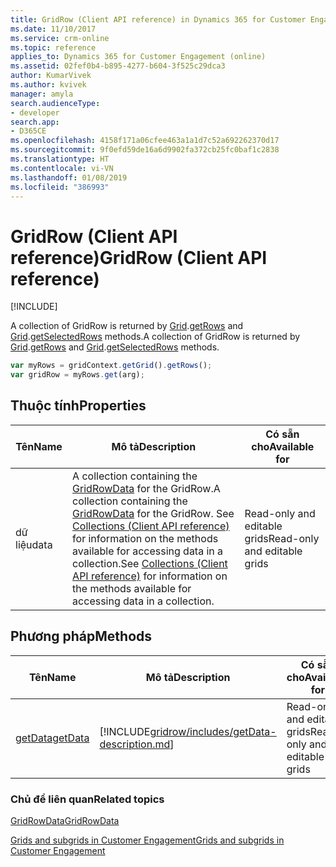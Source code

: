 ```yaml
---
title: GridRow (Client API reference) in Dynamics 365 for Customer Engagement| MicrosoftDocs
ms.date: 11/10/2017
ms.service: crm-online
ms.topic: reference
applies_to: Dynamics 365 for Customer Engagement (online)
ms.assetid: 02fef0b4-b895-4277-b604-3f525c29dca3
author: KumarVivek
ms.author: kvivek
manager: amyla
search.audienceType:
- developer
search.app:
- D365CE
ms.openlocfilehash: 4158f171a06cfee463a1a1d7c52a692262370d17
ms.sourcegitcommit: 9f0efd59de16a6d9902fa372cb25fc0baf1c2838
ms.translationtype: HT
ms.contentlocale: vi-VN
ms.lasthandoff: 01/08/2019
ms.locfileid: "386993"
---
```

# <a name="gridrow-client-api-reference"></a><span data-ttu-id="94e07-102">GridRow (Client API reference)</span><span class="sxs-lookup"><span data-stu-id="94e07-102">GridRow (Client API reference)</span></span>

[!INCLUDE[](../../../../includes/cc_applies_to_update_9_0_0.md)]

<span data-ttu-id="94e07-103">A collection of GridRow is returned by [Grid](grid.md).[getRows](grid/getRows.md) and [Grid](grid.md).[getSelectedRows](grid/getSelectedRows.md) methods.</span><span class="sxs-lookup"><span data-stu-id="94e07-103">A collection of GridRow is returned by [Grid](grid.md).[getRows](grid/getRows.md) and [Grid](grid.md).[getSelectedRows](grid/getSelectedRows.md) methods.</span></span>

```JavaScript
var myRows = gridContext.getGrid().getRows();
var gridRow = myRows.get(arg);
```

## <a name="properties"></a><span data-ttu-id="94e07-104">Thuộc tính</span><span class="sxs-lookup"><span data-stu-id="94e07-104">Properties</span></span>

|<span data-ttu-id="94e07-105">Tên</span><span class="sxs-lookup"><span data-stu-id="94e07-105">Name</span></span>|<span data-ttu-id="94e07-106">Mô tả</span><span class="sxs-lookup"><span data-stu-id="94e07-106">Description</span></span>|<span data-ttu-id="94e07-107">Có sẵn cho</span><span class="sxs-lookup"><span data-stu-id="94e07-107">Available for</span></span>|
|--|--|--|
|<span data-ttu-id="94e07-108">dữ liệu</span><span class="sxs-lookup"><span data-stu-id="94e07-108">data</span></span>|<span data-ttu-id="94e07-109">A collection containing the [GridRowData](gridrowdata.md) for the GridRow.</span><span class="sxs-lookup"><span data-stu-id="94e07-109">A collection containing the [GridRowData](gridrowdata.md) for the GridRow.</span></span> <span data-ttu-id="94e07-110">See [Collections (Client API reference)](../collections.md) for information on the methods available for accessing data in a collection.</span><span class="sxs-lookup"><span data-stu-id="94e07-110">See [Collections (Client API reference)](../collections.md) for information on the methods available for accessing data in a collection.</span></span>|<span data-ttu-id="94e07-111">Read-only and editable grids</span><span class="sxs-lookup"><span data-stu-id="94e07-111">Read-only and editable grids</span></span>|


## <a name="methods"></a><span data-ttu-id="94e07-112">Phương pháp</span><span class="sxs-lookup"><span data-stu-id="94e07-112">Methods</span></span>

|             <span data-ttu-id="94e07-113">Tên</span><span class="sxs-lookup"><span data-stu-id="94e07-113">Name</span></span>              |                                         <span data-ttu-id="94e07-114">Mô tả</span><span class="sxs-lookup"><span data-stu-id="94e07-114">Description</span></span>                                          |        <span data-ttu-id="94e07-115">Có sẵn cho</span><span class="sxs-lookup"><span data-stu-id="94e07-115">Available for</span></span>         |
|-------------------------------|----------------------------------------------------------------------------------------------|------------------------------|
| [<span data-ttu-id="94e07-116">getData</span><span class="sxs-lookup"><span data-stu-id="94e07-116">getData</span></span>](gridrow/getData.md) | [!INCLUDE[gridrow/includes/getData-description.md](gridrow/includes/getData-description.md)] | <span data-ttu-id="94e07-117">Read-only and editable grids</span><span class="sxs-lookup"><span data-stu-id="94e07-117">Read-only and editable grids</span></span> |

### <a name="related-topics"></a><span data-ttu-id="94e07-118">Chủ đề liên quan</span><span class="sxs-lookup"><span data-stu-id="94e07-118">Related topics</span></span>

[<span data-ttu-id="94e07-119">GridRowData</span><span class="sxs-lookup"><span data-stu-id="94e07-119">GridRowData</span></span>](gridrowdata.md)

[<span data-ttu-id="94e07-120">Grids and subgrids in Customer Engagement</span><span class="sxs-lookup"><span data-stu-id="94e07-120">Grids and subgrids in Customer Engagement</span></span>](../grids.md)


